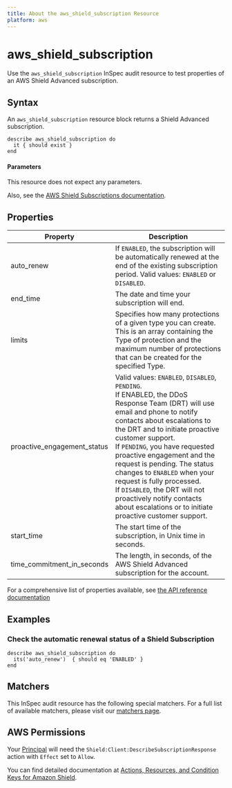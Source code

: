 ```yaml
---
title: About the aws_shield_subscription Resource
platform: aws
---
```


# aws\_shield\_subscription

Use the `aws_shield_subscription` InSpec audit resource to test properties of an AWS Shield Advanced subscription.

## Syntax

An `aws_shield_subscription` resource block returns a Shield Advanced subscription.

    describe aws_shield_subscription do
      it { should exist }
    end


#### Parameters

This resource does not expect any parameters.

Also, see the [AWS Shield Subscriptions documentation](https://docs.aws.amazon.com/waf/latest/developerguide/shield-chapter.html).


## Properties

|Property                      | Description|
| ---                          | --- |
|auto\_renew                   | If `ENABLED`, the subscription will be automatically renewed at the end of the existing subscription period. Valid values: `ENABLED` or `DISABLED`. |
|end\_time                     | The date and time your subscription will end. |
|limits                        | Specifies how many protections of a given type you can create. This is an array containing the Type of protection and the maximum number of protections that can be created for the specified Type. |
|proactive\_engagement\_status | Valid values: `ENABLED`, `DISABLED`, `PENDING`. <br> If ENABLED, the DDoS Response Team (DRT) will use email and phone to notify contacts about escalations to the DRT and to initiate proactive customer support. <br/> If `PENDING`, you have requested proactive engagement and the request is pending. The status changes to `ENABLED` when your request is fully processed. <br/> If `DISABLED`, the DRT will not proactively notify contacts about escalations or to initiate proactive customer support. |
|start\_time                   | The start time of the subscription, in Unix time in seconds. |
|time\_commitment\_in\_seconds | The length, in seconds, of the AWS Shield Advanced subscription for the account. |

For a comprehensive list of properties available, see [the API reference documentation](https://docs.aws.amazon.com/waf/latest/DDOSAPIReference/API_Subscription.html)

## Examples

### Check the automatic renewal status of a Shield Subscription

    describe aws_shield_subscription do
      its('auto_renew')  { should eq 'ENABLED' }
    end

## Matchers

This InSpec audit resource has the following special matchers. For a full list of available matchers, please visit our [matchers page](https://www.inspec.io/docs/reference/matchers/).

## AWS Permissions

Your [Principal](https://docs.aws.amazon.com/IAM/latest/UserGuide/intro-structure.html#intro-structure-principal) will need the `Shield:Client:DescribeSubscriptionResponse` action with `Effect` set to `Allow`.

You can find detailed documentation at [Actions, Resources, and Condition Keys for Amazon Shield](https://docs.aws.amazon.com/IAM/latest/UserGuide/list_awsshield.html).
